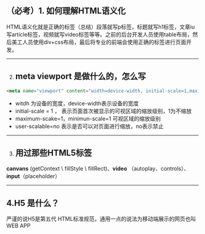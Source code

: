 

## （必考）1. 如何理解HTML语义化

HTML语义化就是正确的标签（总结）段落就写p标签，标题就写h1标签，文章iu写article标签，视频就写video标签等等。之前的后台开发人员使用table布局，然后美工人员使用div+css布局，最后将专业的前端会使用正确的标签进行页面开发。

---

2. ## meta viewport 是做什么的，怎么写

```html
<meta name="viewport" content="width=device-width, initial-scale=1,maximum-scake=1,minimum-scale=1"
```

- witdh 为设备的宽度，device-width表示设备的宽度
- initial-scale = 1 ， 表示页面首次被显示的可视区域的缩放级别，1为不缩放
- maximum-scake=1，minimun-scale=1 可视区域的缩放级别
- user-scalable=no 表示是否可以对页面进行缩放，no表示禁止

---

3. ## 用过那些HTML5标签

**canvans** (getContext \ fillStyle \ fillRect)、**video** （autoplay、controls）、**input**（placeholder）

---

## 4.H5 是什么？

严谨的说H5是第五代 HTML标准规范，通用一点的说法为移动端展示的网页也叫WEB APP

